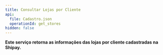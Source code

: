```yaml
---
title: Consultar Lojas por Cliente
api:
  file: Cadastro.json
  operationId: get_stores
hidden: false
---
```

**Este serviço retorna as informações das lojas por cliente cadastradas na Shipay.**